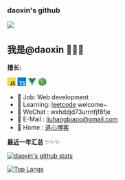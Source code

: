 ### daoxin's github

![](https://visitor-badge.glitch.me/badge?page_id=liuhangbiao.liuhangbiao)

<!--
**liuhangbiao/liuhangbiao** is a ✨ _special_ ✨ repository because its `README.md` (this file) appears on your GitHub profile.

Here are some ideas to get you started:

- 🔭 I’m currently working on ...
- 🌱 I’m currently learning ...
- 👯 I’m looking to collaborate on ...
- 🤔 I’m looking for help with ...
- 💬 Ask me about ...
- 📫 How to reach me: ...
- 😄 Pronouns: ...
- ⚡ Fun fact: ...
-->

## 我是@daoxin 👋👋👋

**擅长:**  

<code><img height="20" src="https://raw.githubusercontent.com/github/explore/80688e429a7d4ef2fca1e82350fe8e3517d3494d/topics/javascript/javascript.png"></code>
<code><img height="20" src="https://raw.githubusercontent.com/github/explore/80688e429a7d4ef2fca1e82350fe8e3517d3494d/topics/typescript/typescript.png"></code>
<code><img height="20" src="https://raw.githubusercontent.com/github/explore/80688e429a7d4ef2fca1e82350fe8e3517d3494d/topics/vue/vue.png"></code>
<code><img height="20" src="https://raw.githubusercontent.com/github/explore/80688e429a7d4ef2fca1e82350fe8e3517d3494d/topics/nodejs/nodejs.png"></code>

- 🔭 Job: Web development
- 🌱 Learning: [leetcode](https://leetcode.cn/leetbook/) welcome~ 
- 💬 WeChat : wxhddjd73urrnfjf8fje
- 📧 E-Mail : liuhangbiaoo@gmail.com
- 📁 Home : [道心博客](https://www.liuhangbiao.com/)


**最近一年汇总** ✨✨✨

[![daoxin's github stats](https://github-readme-stats.vercel.app/api?username=liuhangbiao)](https://github.com/anuraghazra/github-readme-stats)

[![Top Langs](https://github-readme-stats.vercel.app/api/top-langs/?username=liuhangbiao&langs_count=6)](https://github.com/anuraghazra/github-readme-stats)

